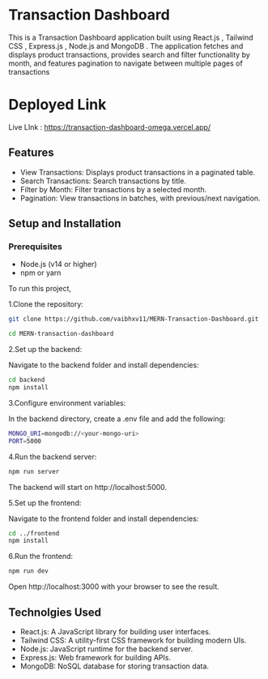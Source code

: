 
# Transaction Dashboard

This is a Transaction Dashboard application built using React.js , Tailwind CSS , Express.js , Node.js and MongoDB . The application fetches and displays product transactions, provides search and filter functionality by month, and features pagination to navigate between multiple pages of transactions

# Deployed Link 
Live LInk : https://transaction-dashboard-omega.vercel.app/


## Features

- View Transactions: Displays product transactions in a paginated table.
- Search Transactions: Search transactions by title.
- Filter by Month: Filter transactions by a selected month.
- Pagination: View transactions in batches, with previous/next navigation.



## Setup and Installation

### Prerequisites
- Node.js (v14 or higher)
- npm or yarn

To run this project,

1.Clone the repository:
```bash
git clone https://github.com/vaibhxv11/MERN-Transaction-Dashboard.git

cd MERN-transaction-dashboard

```
2.Set up the backend:

Navigate to the backend folder and install dependencies:
```bash
cd backend
npm install
```
3.Configure environment variables:

In the backend directory, create a .env file and add the following:
```bash
MONGO_URI=mongodb://<your-mongo-uri>
PORT=5000

```

4.Run the backend server:

```bash
npm run server

```
The backend will start on http://localhost:5000.

5.Set up the frontend:

Navigate to the frontend folder and install dependencies:

```bash
cd ../frontend
npm install

```

6.Run the frontend:

```bash
npm run dev

```
Open http://localhost:3000 with your browser to see the result.


## Technolgies Used

- React.js: A JavaScript library for building user interfaces.
- Tailwind CSS: A utility-first CSS framework for building modern UIs.
- Node.js: JavaScript runtime for the backend server.
- Express.js: Web framework for building APIs.
- MongoDB: NoSQL database for storing transaction data.
